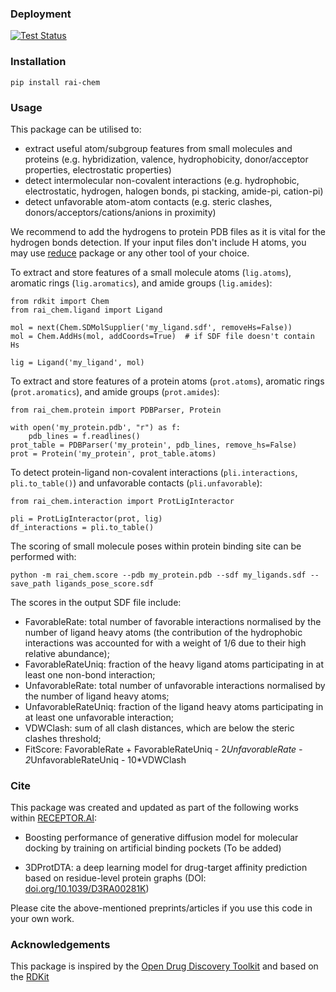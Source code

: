 [test-image]: https://github.com/vtarasv/rai-chem/actions/workflows/test.yml/badge.svg
[test-url]: https://github.com/vtarasv/rai-chem/actions/workflows/test.yml

### Deployment
[![Test Status][test-image]][test-url]

### Installation
`pip install rai-chem`

### Usage
This package can be utilised to: 
- extract useful atom/subgroup features from small molecules and proteins
  (e.g. hybridization, valence, hydrophobicity, donor/acceptor properties, electrostatic properties)
- detect intermolecular non-covalent interactions 
  (e.g. hydrophobic, electrostatic, hydrogen, halogen bonds, pi stacking, amide-pi, cation-pi)
- detect unfavorable atom-atom contacts 
  (e.g. steric clashes, donors/acceptors/cations/anions in proximity)

We recommend to add the hydrogens to protein PDB files as it is vital for the hydrogen bonds detection.
If your input files don't include H atoms, you may use [reduce](https://github.com/rlabduke/reduce) package or any other tool of your choice.

To extract and store features of a small molecule atoms (`lig.atoms`), aromatic rings (`lig.aromatics`), and amide groups (`lig.amides`):
```
from rdkit import Chem
from rai_chem.ligand import Ligand

mol = next(Chem.SDMolSupplier('my_ligand.sdf', removeHs=False))
mol = Chem.AddHs(mol, addCoords=True)  # if SDF file doesn't contain Hs

lig = Ligand('my_ligand', mol)
```

To extract and store features of a protein atoms (`prot.atoms`), aromatic rings (`prot.aromatics`), and amide groups (`prot.amides`):
```
from rai_chem.protein import PDBParser, Protein

with open('my_protein.pdb', "r") as f:
    pdb_lines = f.readlines()
prot_table = PDBParser('my_protein', pdb_lines, remove_hs=False)
prot = Protein('my_protein', prot_table.atoms)
```

To detect protein-ligand non-covalent interactions (`pli.interactions`, `pli.to_table()`) and unfavorable contacts (`pli.unfavorable`):
```
from rai_chem.interaction import ProtLigInteractor

pli = ProtLigInteractor(prot, lig)
df_interactions = pli.to_table()
```

The scoring of small molecule poses within protein binding site can be performed with:

`python -m rai_chem.score --pdb my_protein.pdb --sdf my_ligands.sdf --save_path ligands_pose_score.sdf`

The scores in the output SDF file include:
- FavorableRate: total number of favorable interactions normalised by the number of ligand heavy atoms
  (the contribution of the hydrophobic interactions was accounted for with a weight of 1/6
  due to their high relative abundance);
- FavorableRateUniq: fraction of the heavy ligand atoms participating in at least one non-bond interaction;
- UnfavorableRate: total number of unfavorable interactions normalised by the number of ligand heavy atoms;
- UnfavorableRateUniq: fraction of the ligand heavy atoms participating in at least one unfavorable interaction;
- VDWClash: sum of all clash distances, which are below the steric clashes threshold;
- FitScore: FavorableRate + FavorableRateUniq - 2*UnfavorableRate - 2*UnfavorableRateUniq - 10*VDWClash

### Cite
This package was created and updated as part of the following works within [RECEPTOR.AI](https://receptor.ai/):

- Boosting performance of generative diffusion model for molecular docking by training on artificial binding pockets 
  (To be added)
  
- 3DProtDTA: a deep learning model for drug-target affinity prediction based on residue-level protein graphs
  (DOI: [doi.org/10.1039/D3RA00281K](https://doi.org/10.1039/D3RA00281K))

Please cite the above-mentioned preprints/articles if you use this code in your own work.

### Acknowledgements
This package is inspired by the [Open Drug Discovery Toolkit](https://github.com/oddt/oddt.git) and based on the [RDKit](https://github.com/rdkit/rdkit.git)